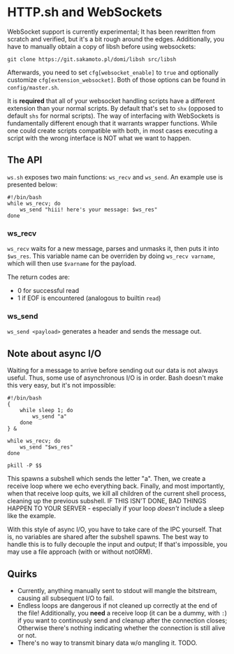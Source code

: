 # HTTP.sh and WebSockets

WebSocket support is currently experimental; It has been rewritten from scratch and verified, but
it's a bit rough around the edges. Additionally, you have to manually obtain a copy of libsh
before using websockets:

    git clone https://git.sakamoto.pl/domi/libsh src/libsh

Afterwards, you need to set `cfg[websocket_enable]` to `true` and optionally customize
`cfg[extension_websocket]`. Both of those options can be found in `config/master.sh`.

It is **required** that all of your websocket handling scripts have a different extension than
your normal scripts. By default that's set to `shx` (opposed to default `shs` for normal scripts).
The way of interfacing with WebSockets is fundamentally different enough that it warrants wrapper
functions. While one could create scripts compatible with both, in most cases executing a script
with the wrong interface is NOT what we want to happen.

## The API

`ws.sh` exposes two main functions: `ws_recv` and `ws_send`. An example use is presented below:

    #!/bin/bash
    while ws_recv; do
    	ws_send "hiii! here's your message: $ws_res"
    done

### ws_recv

`ws_recv` waits for a new message, parses and unmasks it, then puts it into `$ws_res`.
This variable name can be overriden by doing `ws_recv varname`, which will then use `$varname` for
the payload.

The return codes are:
- 0 for successful read
- 1 if EOF is encountered (analogous to builtin `read`)

### ws_send

`ws_send <payload>` generates a header and sends the message out.

## Note about async I/O

Waiting for a message to arrive before sending out our data is not always useful. Thus, some use of
asynchronous I/O is in order. Bash doesn't make this very easy, but it's not impossible:

    #!/bin/bash
    {
    	while sleep 1; do
    		ws_send "a"
    	done
    } &
    
    while ws_recv; do
    	ws_send "$ws_res"
    done
    
    pkill -P $$

This spawns a subshell which sends the letter "a". Then, we create a receive loop where we echo
everything back. Finally, and most importantly, when that receive loop quits, we kill all children
of the current shell process, cleaning up the previous subshell. IF THIS ISN'T DONE, BAD THINGS
HAPPEN TO YOUR SERVER - especially if your loop *doesn't* include a sleep like the example.

With this style of async I/O, you have to take care of the IPC yourself. That is, no variables are
shared after the subshell spawns. The best way to handle this is to fully decouple the input and
output; If that's impossible, you may use a file approach (with or without notORM).

## Quirks

- Currently, anything manually sent to stdout will mangle the bitstream,
  causing all subsequent I/O to fail.
- Endless loops are dangerous if not cleaned up correctly at the end of the file!
  Additionally, you **need** a receive loop (it can be a dummy, with `:`) if you want to continously
  send and cleanup after the connection closes; Otherwise there's nothing indicating whether the
  connection is still alive or not.
- There's no way to transmit binary data w/o mangling it. TODO.
